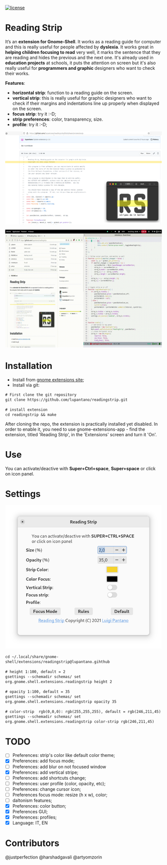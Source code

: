 [![license](https://img.shields.io/badge/license-GPLv3-green.svg)](LICENSE)

# Reading Strip
It’s an **extension for Gnome-Shell**. It works as a reading guide for computer and this is really useful for people affected by **dyslexia**. 
It works great in **helping children focusing to read** very well, it marks the sentence that they are reading and hides the previous and the next one. It's already used in **education projects** at schools, it puts the attention on screen but it's also really useful for **programmers and graphic** designers who want to check their works.

**Features**:
- **horizontal strip**: function to a reading guide on the screen.
- **vertical strip**: this is really useful for graphic designers who want to check if their margins and indentations line up properly when displayed on the screen.
- **focus strip**: try it :-D;
- **strip preferences**: color, transparency, size.
- **profile**: try it :-D;

![Sample](img/sample_1.png)

![Video Sample](img/sample.gif)

# Installation
* Install from [gnome extensions site](https://extensions.gnome.org/extension/4419/reading-strip/);
* Install via git:
```
# First clone the git repository
git clone https://github.com/lupantano/readingstrip.git

# install extension
cd readingstrip && make
```

After cloning the repo, the extension is practically installed yet disabled. In order to enable it, you need to use gnome-extensions-app - find the extension, titled 'Reading Strip', in the 'Extensions' screen and turn it 'On'.

# Use
You can activate/deactive with **Super+Ctrl+space**, **Super+space** or click on icon panel.

# Settings
![Sample](img/sample_2.png)

```
cd ~/.local/share/gnome-shell/extensions/readingstrip@lupantano.gihthub

# height 1:100, default = 2
gsettings --schemadir schemas/ set org.gnome.shell.extensions.readingstrip height 2

# opacity 1:100, default = 35
gsettings --schemadir schemas/ set org.gnome.shell.extensions.readingstrip opacity 35

# color-strip  rgb(0,0,0): rgb(255,255,255), default = rgb(246,211,45)
gsettings --schemadir schemas/ set org.gnome.shell.extensions.readingstrip color-strip rgb(246,211,45)
```

# TODO
- [ ] Preferences: strip's color like default color theme;
- [x] Preferences: add focus mode;
- [ ] Preferences: add blur on not focused window 
- [x] Preferences: add vertical stripe;
- [ ] Preferences: add shortcuts change;
- [ ] Preferences: user profile (color, opacity, etc);
- [ ] Preferences: change cursor icon;
- [ ] Preferences focus mode: resize (h x w), color;
- [ ] daltonism features;
- [x] Preferences: color button;
- [x] Preferences GUI;
- [X] Preferences: profiles;
- [x] Language: IT, EN

# Contributors
@justperfection
@harshadgavali
@artyomzorin
